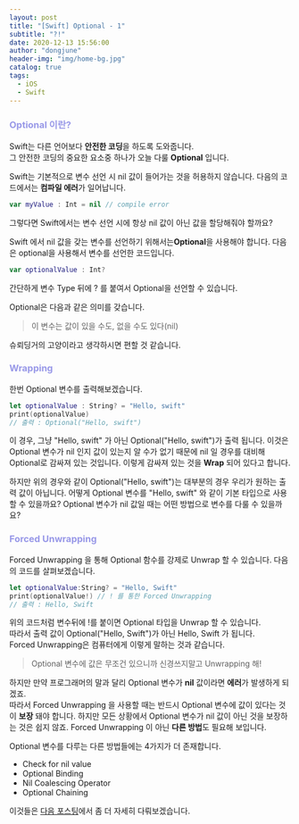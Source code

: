 ```yaml
---
layout: post
title: "[Swift] Optional - 1"
subtitle: "?!"
date: 2020-12-13 15:56:00
author: "dongjune"
header-img: "img/home-bg.jpg"
catalog: true
tags:
  - iOS
  - Swift
---
```

### <span style="color:rgba(0,0,200,0.4)">Optional 이란?</span>
Swift는 다른 언어보다 **안전한 코딩**을 하도록 도와줍니다.  
그 안전한 코딩의 중요한 요소중 하나가 오늘 다룰 **Optional** 입니다.  
  
Swift는 기본적으로 변수 선언 시 nil 값이 들어가는 것을 허용하지 않습니다. 다음의 코드에서는 **컴파일 에러**가 일어납니다.
```swift
var myValue : Int = nil // compile error
```
  
그렇다면 Swift에서는 변수 선언 시에 항상 nil 값이 아닌 값을 할당해줘야 할까요?  
  

Swift 에서 nil 값을 갖는 변수를 선언하기 위해서는**Optional**을 사용해야 합니다. 다음은 optional을 사용해서 변수를 선언한 코드입니다.
```swift
var optionalValue : Int? 
```
간단하게 변수 Type 뒤에 ? 를 붙여서 Optional을 선언할 수 있습니다.  
  
Optional은 다음과 같은 의미를 갖습니다.
> 이 변수는 값이 있을 수도, 없을 수도 있다(nil)  
  
슈뢰딩거의 고양이라고 생각하시면 편할 것 같습니다.  
  

### <span style="color:rgba(0,0,200,0.4)">Wrapping</span>
한번 Optional 변수를 출력해보겠습니다.
```swift
let optionalValue : String? = "Hello, swift"
print(optionalValue)
// 출력 : Optional("Hello, swift")
```

이 경우, 그냥 "Hello, swift" 가 아닌 Optional("Hello, swift")가 출력 됩니다. 이것은 Optional 변수가 nil 인지 값이 있는지 알 수가 없기 때문에 nil 일 경우를 대비해 Optional로 감싸져 있는 것입니다. 이렇게 감싸져 있는 것을 **Wrap** 되어 있다고 합니다.   
  
하지만 위의 경우와 같이 Optional("Hello, swift")는 대부분의 경우 우리가 원하는 출력 값이 아닙니다. 어떻게 Optional 변수를 "Hello, swift" 와 같이 기본 타입으로 사용할 수 있을까요? Optional 변수가 nil 값일 때는 어떤 방법으로 변수를 다룰 수 있을까요?
 
### <span style="color:rgba(0,0,200,0.4)">Forced Unwrapping </span>

Forced Unwrapping 을 통해 Optional 함수를 강제로 Unwrap 할 수 있습니다. 다음의 코드를 살펴보겠습니다.
```swift
let optionalValue:String? = "Hello, Swift"
print(optionalValue!) // ! 를 통한 Forced Unwrapping
// 출력 : Hello, Swift
```
위의 코드처럼 변수뒤에 !를 붙이면 Optional 타입을 Unwrap 할 수 있습니다.  
따라서 출력 값이 Optional("Hello, Swift")가 아닌 Hello, Swift 가 됩니다.  
Forced Unwrapping은 컴퓨터에게 이렇게 말하는 것과 같습니다.
> Optional 변수에 값은 무조건 있으니까 신경쓰지말고 Unwrapping 해!  

하지만 만약 프로그래머의 말과 달리 Optional 변수가 **nil** 값이라면 **에러**가 발생하게 되겠죠.  
따라서 Forced Unwrapping 을 사용할 때는 반드시 Optional 변수에 값이 있다는 것이 **보장** 돼야 합니다. 하지만 모든 상황에서 Optional 변수가 nil 값이 아닌 것을 보장하는 것은 쉽지 않죠. Forced Unwrapping 이 아닌 **다른 방법**도 필요해 보입니다.  
  
Optional 변수를 다루는 다른 방법들에는 4가지가 더 존재합니다.
- Check for nil value
- Optional Binding
- Nil Coalescing Operator
- Optional Chaining  
  
이것들은 [다음 포스팅](https://donggoolosori.github.io/2020/12/13/ios-optional2/)에서 좀 더 자세히 다뤄보겠습니다.





